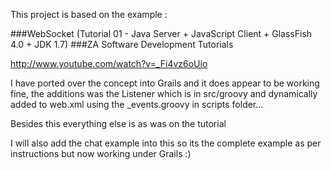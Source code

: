 This project is based on the example :

###WebSocket (Tutorial 01 - Java Server + JavaScript Client + GlassFish 4.0 + JDK 1.7)
###ZA Software Development Tutorials

http://www.youtube.com/watch?v=_Fi4vz6oUio


I have ported over the concept into Grails and it does appear to be working fine, the additions was the Listener which is in src/groovy and dynamically added to web.xml using the _events.groovy in scripts folder...

Besides this everything else is as was on the tutorial 

I will also add the chat example into this so its the complete example as per instructions but now working under Grails :)
